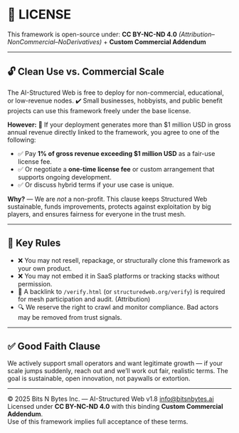 # 📄 LICENSE

This framework is open-source under:
**CC BY-NC-ND 4.0** *(Attribution–NonCommercial–NoDerivatives)* + **Custom Commercial Addendum**

---

## 🔓 Clean Use vs. Commercial Scale

The AI-Structured Web is free to deploy for non-commercial, educational, or low-revenue nodes.
✔️ Small businesses, hobbyists, and public benefit projects can use this framework freely under the base license.

**However:**
💼 If your deployment generates more than $1 million USD in gross annual revenue directly linked to the framework, you agree to one of the following:
- ✅ Pay **1% of gross revenue exceeding $1 million USD** as a fair-use license fee.
- ✅ Or negotiate a **one-time license fee** or custom arrangement that supports ongoing development.
- ✅ Or discuss hybrid terms if your use case is unique.

**Why?** — We are *not* a non-profit. This clause keeps Structured Web sustainable, funds improvements, protects against exploitation by big players, and ensures fairness for everyone in the trust mesh.

---

## 📌 Key Rules

- ❌ You may not resell, repackage, or structurally clone this framework as your own product.
- ❌ You may not embed it in SaaS platforms or tracking stacks without permission.
- 🔗 A backlink to `/verify.html` (or `structuredweb.org/verify`) is required for mesh participation and audit. (Attribution)
- 🔍 We reserve the right to crawl and monitor compliance. Bad actors may be removed from trust signals.

---

## ✅ Good Faith Clause

We actively support small operators and want legitimate growth — if your scale jumps suddenly, reach out and we’ll work out fair, realistic terms. The goal is sustainable, open innovation, not paywalls or extortion.

---

© 2025 Bits N Bytes Inc. — AI-Structured Web v1.8  info@bitsnbytes.ai
Licensed under **CC BY-NC-ND 4.0** with this binding **Custom Commercial Addendum**.  
Use of this framework implies full acceptance of these terms.

